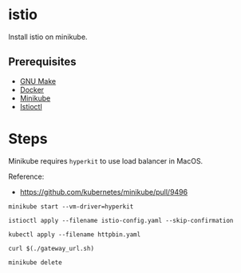 # istio

Install istio on minikube.

## Prerequisites

 - [GNU Make](https://www.gnu.org/software/make/)
 - [Docker](https://www.docker.com/)
 - [Minikube](https://minikube.sigs.k8s.io/)
 - [Istioctl](https://istio.io/latest/docs/setup/install/istioctl/)

# Steps

Minikube requires `hyperkit` to use load balancer in MacOS.

Reference:
 - https://github.com/kubernetes/minikube/pull/9496

```console
minikube start --vm-driver=hyperkit
```

```console
istioctl apply --filename istio-config.yaml --skip-confirmation
```

```console
kubectl apply --filename httpbin.yaml
```

```console
curl $(./gateway_url.sh)
```

```console
minikube delete
```
